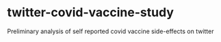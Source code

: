 # twitter-covid-vaccine-study
Preliminary analysis of self reported covid vaccine side-effects on twitter
